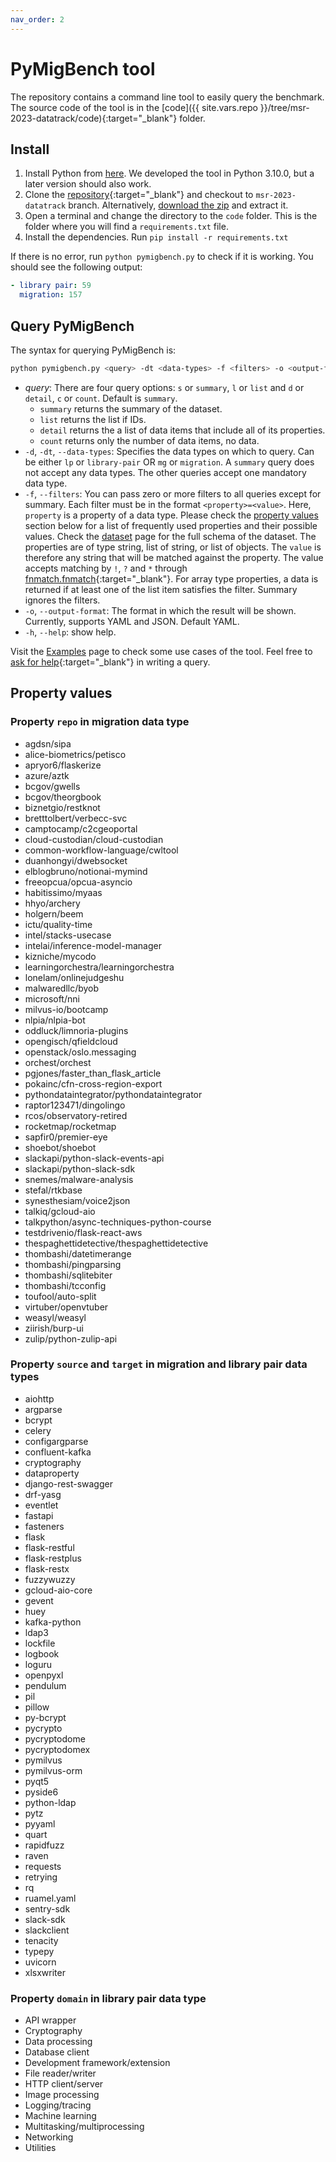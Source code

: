 ```yaml
---
nav_order: 2
---
```

# PyMigBench tool
The repository contains a command line tool to easily query the benchmark.
The source code of the tool is in the [code]({{ site.vars.repo }}/tree/msr-2023-datatrack/code){:target="_blank"} folder.

## Install
1. Install Python from [here](https://www.python.org/). We developed the tool in Python 3.10.0, but a later version should also work.
2. Clone the [repository]({{site.vars.repo}}){:target="_blank"} and checkout to `msr-2023-datatrack` branch. Alternatively, 
[download the zip](https://github.com/ualberta-smr/PyMigBench/archive/refs/heads/msr-2023-datatrack.zip) 
and extract it.
1. Open a terminal and change the directory to the `code` folder.
This is the folder where you will find a `requirements.txt` file.
4. Install the dependencies. Run `pip install -r requirements.txt`

If there is no error, run `python pymigbench.py` to check if it is working. You should see the following output:
```yaml
- library pair: 59
  migration: 157
```

## Query PyMigBench
The syntax for querying PyMigBench is:
```bash
python pymigbench.py <query> -dt <data-types> -f <filters> -o <output-format>
```

* _query_: There are four query options: `s` or `summary`, `l` or `list` and `d` or `detail`,  `c` or `count`.
  Default is `summary`.
    - `summary` returns the summary of the dataset.
    - `list` returns the list if IDs.
    - `detail` returns the a list of data items that include all of its properties.
    - `count` returns only the number of data items, no data.
* `-d`, `-dt`, `--data-types`: Specifies the data types on which to query. Can be either `lp` or `library-pair` OR `mg` or `migration`. 
A `summary` query does not accept any data types.
The other queries accept one mandatory data type.
* `-f`, `--filters`: You can pass zero or more filters to all queries except for summary.
Each filter must be in the format `<property>=<value>`.
Here, `property` is a property of a data type.
Please check the [property values](#property) section below for a list of frequently used properties and their possible values.
Check the [dataset](dataset) page for the full schema of the dataset.
The properties are of type string, list of string, or list of objects.
The `value` is therefore any string that will be matched against the property.
The value accepts matching by `!`, `?` and `*` through [fnmatch.fnmatch](https://docs.python.org/3/library/fnmatch.html#fnmatch.fnmatch){:target="_blank"}. 
For array type properties, a data is returned if at least one of the list item satisfies the filter.
Summary ignores the filters.
* `-o`, `--output-format`: The format in which the result will be shown. Currently, supports YAML and JSON. Default YAML.
* `-h`, `--help`: show help.

Visit the [Examples](examples) page to check some use cases of the tool.
Feel free to [ask for help](https://github.com/ualberta-smr/PyMigBench/issues/new?template=query-help.md){:target="_blank"} in writing a query.


## <a name="property"></a> Property values
### Property `repo` in migration data type
- agdsn/sipa
- alice-biometrics/petisco
- apryor6/flaskerize
- azure/aztk
- bcgov/gwells
- bcgov/theorgbook
- biznetgio/restknot
- bretttolbert/verbecc-svc
- camptocamp/c2cgeoportal
- cloud-custodian/cloud-custodian
- common-workflow-language/cwltool
- duanhongyi/dwebsocket
- elblogbruno/notionai-mymind
- freeopcua/opcua-asyncio
- habitissimo/myaas
- hhyo/archery
- holgern/beem
- ictu/quality-time
- intel/stacks-usecase
- intelai/inference-model-manager
- kizniche/mycodo
- learningorchestra/learningorchestra
- lonelam/onlinejudgeshu
- malwaredllc/byob
- microsoft/nni
- milvus-io/bootcamp
- nlpia/nlpia-bot
- oddluck/limnoria-plugins
- opengisch/qfieldcloud
- openstack/oslo.messaging
- orchest/orchest
- pgjones/faster_than_flask_article
- pokainc/cfn-cross-region-export
- pythondataintegrator/pythondataintegrator
- raptor123471/dingolingo
- rcos/observatory-retired
- rocketmap/rocketmap
- sapfir0/premier-eye
- shoebot/shoebot
- slackapi/python-slack-events-api
- slackapi/python-slack-sdk
- snemes/malware-analysis
- stefal/rtkbase
- synesthesiam/voice2json
- talkiq/gcloud-aio
- talkpython/async-techniques-python-course
- testdrivenio/flask-react-aws
- thespaghettidetective/thespaghettidetective
- thombashi/datetimerange
- thombashi/pingparsing
- thombashi/sqlitebiter
- thombashi/tcconfig
- toufool/auto-split
- virtuber/openvtuber
- weasyl/weasyl
- ziirish/burp-ui
- zulip/python-zulip-api


### Property `source` and `target` in migration and library pair data types
- aiohttp
- argparse
- bcrypt
- celery
- configargparse
- confluent-kafka
- cryptography
- dataproperty
- django-rest-swagger
- drf-yasg
- eventlet
- fastapi
- fasteners
- flask
- flask-restful
- flask-restplus
- flask-restx
- fuzzywuzzy
- gcloud-aio-core
- gevent
- huey
- kafka-python
- ldap3
- lockfile
- logbook
- loguru
- openpyxl
- pendulum
- pil
- pillow
- py-bcrypt
- pycrypto
- pycryptodome
- pycryptodomex
- pymilvus
- pymilvus-orm
- pyqt5
- pyside6
- python-ldap
- pytz
- pyyaml
- quart
- rapidfuzz
- raven
- requests
- retrying
- rq
- ruamel.yaml
- sentry-sdk
- slack-sdk
- slackclient
- tenacity
- typepy
- uvicorn
- xlsxwriter


### Property `domain` in library pair data type
- API wrapper
- Cryptography
- Data processing
- Database client
- Development framework/extension
- File reader/writer
- HTTP client/server
- Image processing
- Logging/tracing
- Machine learning
- Multitasking/multiprocessing
- Networking
- Utilities

